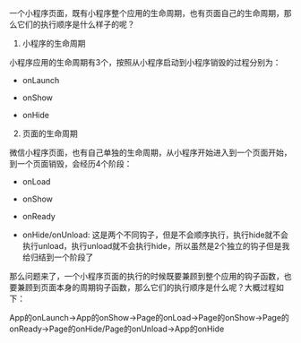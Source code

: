 一个小程序页面，既有小程序整个应用的生命周期，也有页面自己的生命周期，那么它们的执行顺序是什么样子的呢？

1. 小程序的生命周期

小程序应用的生命周期有3个，按照从小程序启动到小程序销毁的过程分别为：

- onLaunch

- onShow

- onHide

2. 页面的生命周期

微信小程序页面，也有自己单独的生命周期，从小程序开始进入到一个页面开始，到一个页面销毁，会经历4个阶段：

- onLoad

- onShow

- onReady

- onHide/onUnload: 这是两个不同钩子，但是不会顺序执行，执行hide就不会执行unload，执行unload就不会执行hide，所以虽然是2个独立的钩子但是我给归结到一个阶段了

那么问题来了，一个小程序页面的执行的时候既要兼顾到整个应用的钩子函数，也要兼顾到页面本身的周期钩子函数，那么它们的执行顺序是什么呢？大概过程如下：

App的onLaunch->App的onShow->Page的onLoad->Page的onShow->Page的onReady->Page的onHide/Page的onUnload->App的onHide